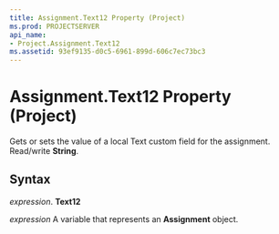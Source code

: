 ```yaml
---
title: Assignment.Text12 Property (Project)
ms.prod: PROJECTSERVER
api_name:
- Project.Assignment.Text12
ms.assetid: 93ef9135-d0c5-6961-899d-606c7ec73bc3
---
```



# Assignment.Text12 Property (Project)

Gets or sets the value of a local Text custom field for the assignment. Read/write  **String**.


## Syntax

 _expression_. **Text12**

 _expression_ A variable that represents an **Assignment** object.


